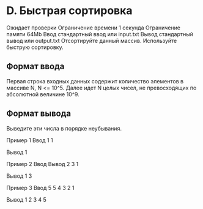 # D. Быстрая сортировка
Ожидает проверки
Ограничение времени	1 секунда
Ограничение памяти	64Mb
Ввод	стандартный ввод или input.txt
Вывод	стандартный вывод или output.txt
Отсортируйте данный массив. Используйте быструю сортировку.

## Формат ввода
Первая строка входных данных содержит количество элементов в массиве N, N <= 10^5.
Далее идет N целых чисел, не превосходящих по абсолютной величине 10^9.

## Формат вывода
Выведите эти числа в порядке неубывания.

Пример 1
Ввод
1
1

Вывод
1 


Пример 2
Ввод
Вывод
2
3 1

Вывод
1 3 


Пример 3
Ввод
5
5 4 3 2 1


Вывод
1 2 3 4 5 
